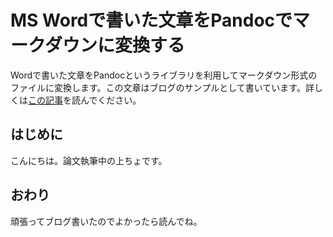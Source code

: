 # MS Wordで書いた文章をPandocでマークダウンに変換する

Wordで書いた文章をPandocというライブラリを利用してマークダウン形式のファイルに変換します。この文章はブログのサンプルとして書いています。詳しくは[この記事][]を読んでください。

## はじめに

こんにちは。論文執筆中の上ちょです。

## おわり

頑張ってブログ書いたのでよかったら読んでね。

  [この記事]: https://blog.ue-y.me/word-git-textlint/
